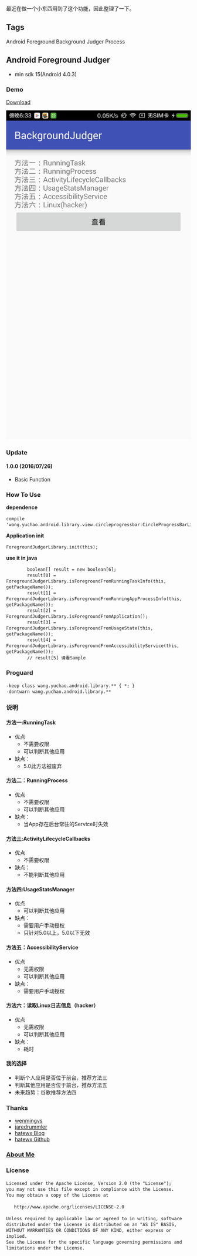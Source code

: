 

最近在做一个小东西用到了这个功能，因此整理了一下。

## Tags
Android Foreground Background Judger Process

## Android Foreground Judger

- min sdk 15(Android 4.0.3)

### Demo

[Download](https://codeload.github.com/yuchao-wang/ForegroundJudger/zip/master)

![pic is here](https://github.com/yuchao-wang/ForegroundJudger/blob/master/image/screenshot.png)

### Update
#### 1.0.0 (2016/07/26)
- Basic Function

### How To Use
**dependence**
```
compile 'wang.yuchao.android.library.view.circleprogressbar:CircleProgressBarLibrary:1.0.0'
```

**Application init**
```
ForegroundJudgerLibrary.init(this);
```

**use it in java**
```
        boolean[] result = new boolean[6];
        result[0] = ForegroundJudgerLibrary.isForegroundFromRunningTaskInfo(this, getPackageName());
        result[1] = ForegroundJudgerLibrary.isForegroundFromRunningAppProcessInfo(this, getPackageName());
        result[2] = ForegroundJudgerLibrary.isForegroundFromApplication();
        result[3] = ForegroundJudgerLibrary.isForegroundFromUsageState(this, getPackageName());
        result[4] = ForegroundJudgerLibrary.isForegroundFromAccessibilityService(this, getPackageName());
        // result[5] 请看Sample
```

### Proguard

```
-keep class wang.yuchao.android.library.** { *; }
-dontwarn wang.yuchao.android.library.**
```

### 说明

#### 方法一:RunningTask
- 优点
	+ 不需要权限
	+ 可以判断其他应用
- 缺点：
	+ 5.0此方法被废弃

#### 方法二：RunningProcess
- 优点
	+ 不需要权限
	+ 可以判断其他应用
- 缺点：
	+ 当App存在后台常驻的Service时失效

#### 方法三:ActivityLifecycleCallbacks
- 优点
	+ 不需要权限
- 缺点：
	+ 不能判断其他应用

#### 方法四:UsageStatsManager
- 优点
	+ 可以判断其他应用
- 缺点：
	+ 需要用户手动授权
	+ 只针对5.0以上，5.0以下无效

#### 方法五：AccessibilityService
- 优点
	+ 无需权限
	+ 可以判断其他应用
- 缺点：
	+ 需要用户手动授权

#### 方法六：读取Linux日志信息（hacker）
- 优点
	+ 无需权限
	+ 可以判断其他应用
- 缺点：
	+ 耗时

#### 我的选择
- 判断个人应用是否位于前台，推荐方法三
- 判断其他应用是否位于前台，推荐方法五	
- 未来趋势：谷歌推荐方法四

### Thanks

- [wenmingvs](https://github.com/wenmingvs/AndroidProcess)
- [jaredrummler](https://github.com/jaredrummler/AndroidProcesses)
- [hatewx Blog](http://effmx.com/articles/tong-guo-android-fu-zhu-gong-neng-accessibility-service-jian-ce-ren-yi-qian-tai-jie-mian/)
- [hatewx Github](https://github.com/hatewx/AndroidProcess)

### [About Me](http://yuchao.wang)

### License

```
Licensed under the Apache License, Version 2.0 (the "License");
you may not use this file except in compliance with the License.
You may obtain a copy of the License at

   http://www.apache.org/licenses/LICENSE-2.0

Unless required by applicable law or agreed to in writing, software
distributed under the License is distributed on an "AS IS" BASIS,
WITHOUT WARRANTIES OR CONDITIONS OF ANY KIND, either express or implied.
See the License for the specific language governing permissions and
limitations under the License.
```